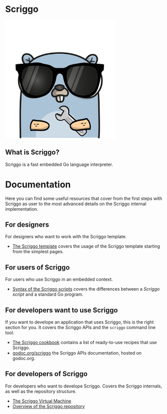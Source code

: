 # Scriggo

<img src="images/logo.png" alt="logo" style="width:70%;">

## What is Scriggo?


Scriggo is a fast embedded Go language interpreter.

# Documentation

Here you can find some useful resources that cover from the first steps with Scriggo as user to the most advanced details on the Scriggo internal implementation.

## For designers

For designers who want to work with the Scriggo template.

- [The Scriggo template](/doc/users/template.md) covers the usage of the Scriggo template starting from the simplest pages.

## For users of Scriggo

For users who use Scriggo in an embedded context.

- [Syntax of the Scriggo scripts]() covers the differences between a _Scriggo script_ and a standard Go program.

## For developers want to use Scriggo

If you want to develope an application that uses Scriggo, this is the right section for you.
It covers the Scriggo APIs and the `scriggo` command line tool.

- [The Scriggo cookbook]() contains a list of ready-to-use recipes that use Scriggo.
- [godoc.org/scriggo]() the Scriggo APIs documentation, hosted on godoc.org.

## For developers of Scriggo

For developers who want to develope Scriggo.
Covers the Scriggo internals, as well as the repository structure.

- [The Scriggo Virtual Machine](/doc/developers/vm.md)
- [Overview of the Scriggo repository]()

